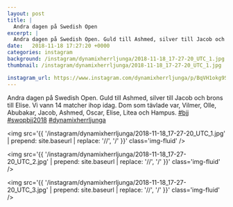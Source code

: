 ```yaml
---
layout: post
title: |
  Andra dagen på Swedish Open
excerpt: |
  Andra dagen på Swedish Open. Guld till Ashmed, silver till Jacob och brons till Elise. Vi vann 14 matcher ihop idag. Dom som tävlade var, Vilmer, Olle, Abubakar, Jacob, Ashmed, Oscar, Elise, Litea och Hampus.   
date:   2018-11-18 17:27:20 +0000
categories: instagram
background: /instagram/dynamixherrljunga/2018-11-18_17-27-20_UTC_1.jpg
thumbnail: /instagram/dynamixherrljunga/2018-11-18_17-27-20_UTC_1.jpg

instagram_url: https://www.instagram.com/dynamixherrljunga/p/BqVH1okg9S8
---
```

Andra dagen på Swedish Open. Guld till Ashmed, silver till Jacob och brons till Elise. Vi vann 14 matcher ihop idag. Dom som tävlade var, Vilmer, Olle, Abubakar, Jacob, Ashmed, Oscar, Elise, Litea och Hampus. [#bjj](https://www.instagram.com/explore/tags/bjj/) [#swopbjj2018](https://www.instagram.com/explore/tags/swopbjj2018/) [#dynamixherrljunga](https://www.instagram.com/explore/tags/dynamixherrljunga/)



<img src='{{ '/instagram/dynamixherrljunga/2018-11-18_17-27-20_UTC_1.jpg' | prepend: site.baseurl | replace: '//', '/' }}' class='img-fluid' />


<img src='{{ '/instagram/dynamixherrljunga/2018-11-18_17-27-20_UTC_2.jpg' | prepend: site.baseurl | replace: '//', '/' }}' class='img-fluid' />


<img src='{{ '/instagram/dynamixherrljunga/2018-11-18_17-27-20_UTC_3.jpg' | prepend: site.baseurl | replace: '//', '/' }}' class='img-fluid' />
